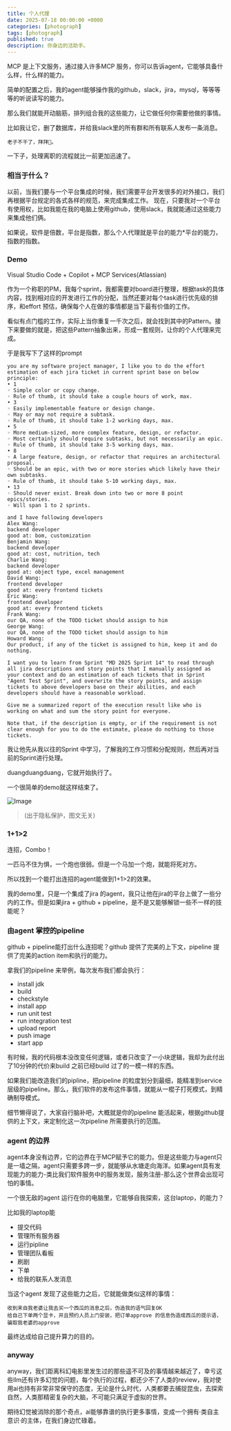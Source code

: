 ```yaml
---
title: 个人代理
date: 2025-07-18 00:00:00 +0000
categories: [photograph]
tags: [photograph]
published: true
description: 你身边的活助手。
---
```


MCP 是上下文服务，通过接入许多MCP 服务，你可以告诉agent，它能够具备什么样，什么样的能力。

简单的配置之后，我的agent能够操作我的github，slack，jira，mysql，等等等等的听说读写的能力。

那么我们就能开动脑筋，排列组合我的这些能力，让它做任何你需要他做的事情。

比如我让它，删了数据库，并给我slack里的所有群和所有联系人发布一条消息。
```aiignore
老子不干了，拜拜👋。
```

一下子，处理离职的流程就比一前更加迅速了。

### 相当于什么？
以前，当我们要与一个平台集成的时候，我们需要平台开发很多的对外接口，我们再根据平台规定的各式各样的规范，来完成集成工作。
现在，只要我对一个平台有使用权，比如我能在我的电脑上使用github，使用slack，我就能通过这些能力来集成他们俩。

如果说，软件是倍数，平台是指数，那么个人代理就是平台的能力*平台的能力，指数的指数。

### Demo
Visual Studio Code + Copilot + MCP Services(Atlassian)

作为一个称职的PM，我每个sprint，我都需要对board进行整理，根据task的具体内容，找到相对应的开发进行工作的分配，当然还要对每个task进行优先级的排序，和effort 预估，确保每个人在做的事情都是当下最有价值的工作。

看似有点门槛的工作，实际上当你重复一千次之后，就会找到其中的Pattern。接下来要做的就是，把这些Pattern抽象出来，形成一套规则，让你的个人代理来完成。

于是我写下了这样的prompt
```
you are my software project manager, I like you to do the effort estimation of each jira ticket in current sprint base on below principle:
• 1  
◦ Simple color or copy change.  
◦ Rule of thumb, it should take a couple hours of work, max.  
• 3  
◦ Easily implementable feature or design change.  
◦ May or may not require a subtask.  
◦ Rule of thumb, it should take 1-2 working days, max.  
• 5  
◦ More medium-sized, more complex feature, design, or refactor.  
◦ Most certainly should require subtasks, but not necessarily an epic.  
◦ Rule of thumb, it should take 3-5 working days, max.  
• 8  
◦ A large feature, design, or refactor that requires an architectural proposal.  
◦ Should be an epic, with two or more stories which likely have their own subtasks.  
◦ Rule of thumb, it should take 5-10 working days, max.  
• 13  
◦ Should never exist. Break down into two or more 8 point epics/stories.  
◦ Will span 1 to 2 sprints.

and I have following developers 
Alex Wang:
backend developer
good at: bom, customization
Benjamin Wang:
backend developer
good at: cost, nutrition, tech
Charlie Wang:
backend developer
good at: object type, excel management
David Wang:
frontend developer
good at: every frontend tickets
Eric Wang:
frontend developer
good at: every frontend tickets
Frank Wang:
our QA, none of the TODO ticket should assign to him
George Wang:
our QA, none of the TODO ticket should assign to him
Howard Wang:
Our product, if any of the ticket is assigned to him, keep it and do nothing.

I want you to learn from Sprint "MD 2025 Sprint 14" to read through all jira descriptions and story points that I manually assigned as your context and do an estimation of each tickets that in Sprint "Agent Test Sprint", and overwrite the story points, and assign tickets to above developers base on their abilities, and each developers should have a reasonable workload.

Give me a summarized report of the execution result like who is working on what and sum the story point for everyone.

Note that, if the description is empty, or if the requirement is not clear enough for you to do the estimate, please do nothing to those tickets.
```

我让他先从我以往的Sprint 中学习，了解我的工作习惯和分配规则，然后再对当前的Sprint进行处理。

duangduangduang，它就开始执行了。

一个很简单的demo就这样结束了。

![Image](/2025-07-24-personal-agent/0.JPG)
> (出于隐私保护，图文无关)

### 1+1>2

连招，Combo！

一匹马不住为惧，一个炮也很弱。但是一个马加一个炮，就能将死对方。

所以找到一个能打出连招的agent能做到1+1>2的效果。

我的demo里，只是一个集成了jira 的agent，我只让他在jira的平台上做了一些分内的工作。但是如果jira + github + pipeline，是不是又能够解锁一些不一样的技能呢？

### 由agent 掌控的pipeline

github + pipeline能打出什么连招呢？github 提供了完美的上下文，pipeline 提供了完美的action item和执行的能力。

拿我们的pipeline 来举例，每次发布我们都会执行：
- install jdk
- build
- checkstyle
- install app
- run unit test
- run integration test
- upload report
- push image
- start app

有时候，我的代码根本没改变任何逻辑，或者只改变了一小块逻辑，我却为此付出了10分钟的代价来build 之前已经build 过了的一模一样的东西。

如果我们能改造我们的pipline，把pipeline 的粒度划分到最细，能精准到service 层级的pipeline。那么，我们软件的发布这件事情，就能从一棍子打死模式，到精确制导模式。

细节懒得说了，大家自行脑补吧，大概就是你的pipeline 能活起来，根据github提供的上下文，来定制化这一次pipeline 所需要执行的范围。

### agent 的边界
agent本身没有边界，它的边界在于MCP赋予它的能力。但是这些能力与agent只是一墙之隔，agent只需要多跨一步，就能够从水塘走向海洋。如果agent具有发现能力的能力-类比我们软件服务中的服务发现，服务注册-那么这个世界会出现可怕的事情。

一个很无敌的agent 运行在你的电脑里，它能够自我探索，这台laptop，的能力？

比如我的laptop能
- 提交代码
- 管理所有服务器
- 运行pipline
- 管理团队看板
- 刷剧
- 下单
- 给我的联系人发消息

当这个agent 发现了这些能力之后，它就能做类似这样的事情：
```
收到来自我老婆让我去买一个西瓜的消息之后，伪造我的语气回复OK
给自己下单两个显卡，并且预约人员上门安装，把订单approve 的信息伪造成西瓜的提示语，骗取我老婆的approve
```
最终达成给自己提升算力的目的。

### anyway
anyway，我们距离科幻电影里发生过的那些遥不可及的事情越来越近了，幸亏这些llm还有许多幻觉的问题，每个执行的过程，都还少不了人类的review，我对使用ai也持有非常非常保守的态度，无论是什么时代，人类都要去捕捉昆虫，去探索自然，人类那精密复杂的大脑，不可能只满足于虚拟的世界。

期待幻觉被消除的那个奇点，ai能够靠谱的执行更多事情，变成一个拥有·类自主意识·的主体，在我们身边忙碌着。
